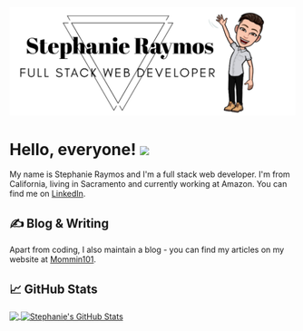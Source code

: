 [![Header](https://raw.githubusercontent.com/stephanieraymos/stephanieraymos/master/images/githubLogo.png "Header")](https://stephanieraymos.com/)



# Hello, everyone! <img src="https://raw.githubusercontent.com/MartinHeinz/MartinHeinz/master/wave.gif" width="30px">

My name is Stephanie Raymos and I'm a full stack web developer. I'm from California, living in Sacramento and currently working at Amazon. You can find me on [LinkedIn](https://www.linkedin.com/in/stephanieraymos/).

## &#x270d; Blog & Writing

Apart from coding, I also maintain a blog - you can find my articles on my website at [Mommin101](https://mommin101.com/).


## &#x1f4c8; GitHub Stats

<a href="https://github.com/stephanieraymos/">
  <img align="center" src="https://github-readme-stats.vercel.app/api/top-langs/?username=stephanieraymos&hide=java&title_color=ffffff&text_color=c9cacc&line_height=27&icon_color=2bbc8a&bg_color=1d1f21" />
 </a>
 <a href="https://github.com/stephanieraymos/">
  <img align="center" src="https://github-readme-stats.vercel.app/api?username=stephanieraymos&show_icons=true&line_height=27&count_private=true&title_color=ffffff&text_color=c9cacc&icon_color=2bbc8a&bg_color=1d1f21" alt="Stephanie's GitHub Stats" />
  </a>

<!-- links to social media icons -->

<!-- icons with padding -->

[2.1]: http://i.imgur.com/0o48UoR.png (github icon with padding)

<!-- icons without padding -->

[2.2]: http://i.imgur.com/9I6NRUm.png (github icon without padding)
[3.2]: (/images/linkedin.png) (LinkedIn icon without padding)


<!-- links to your social media accounts -->

[2]: https://github.com/stephanieraymos
[3]: https://www.linkedin.com/in/stephanieraymos/


<!-- Resources -->
<!-- Icons: https://simpleicons.org/ -->
<!-- GitHub Stats: https://github.com/anuraghazra/github-readme-stats -->
<!-- Emojis: https://emojipedia.org/emoji/ -->
<!-- HTML Emojis: https://www.fileformat.info/index.htm -->
<!-- Shields: https://shields.io/ -->
<!-- Awesome GitHub Profile README: https://github.com/abhisheknaiidu/awesome-github-profile-readme -->
